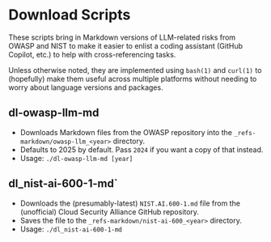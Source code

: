 # Download Scripts

These scripts bring in Markdown versions of LLM-related risks from OWASP and NIST to make it easier to enlist a coding assistant (GitHub Copilot, etc.) to help with cross-referencing tasks.

Unless otherwise noted, they are implemented using `bash(1)` and `curl(1)` to (hopefully) make them useful across multiple platforms without needing to worry about language versions and packages.

## dl-owasp-llm-md
  - Downloads Markdown files from the OWASP repository into the `_refs-markdown/owasp-llm_<year>` directory.
  - Defaults to 2025 by default. Pass `2024` if you want a copy of that instead.
  - Usage: `./dl-owasp-llm-md [year]`

## dl_nist-ai-600-1-md`
   - Downloads the (presumably-latest) `NIST.AI.600-1.md` file from the (unofficial) Cloud Security Alliance GitHub repository.
   - Saves the file to the `_refs-markdown/nist-ai-600_<year>` directory.
   - Usage: `./dl_nist-ai-600-1-md`


